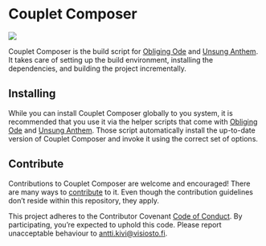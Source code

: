 # Couplet Composer

![](https://github.com/anttikivi/couplet-composer/workflows/Main%20workflow/badge.svg)

Couplet Composer is the build script for [Obliging Ode](https://github.com/anttikivi/unsung-anthem) and [Unsung Anthem](https://github.com/anttikivi/unsung-anthem). It takes care of setting up the build environment, installing the dependencies, and building the project incrementally.

## Installing

While you can install Couplet Composer globally to you system, it is recommended that you use it via the helper scripts that come with [Obliging Ode](https://github.com/anttikivi/unsung-anthem) and [Unsung Anthem](https://github.com/anttikivi/unsung-anthem). Those script automatically install the up-to-date version of Couplet Composer and invoke it using the correct set of options.

## Contribute

Contributions to Couplet Composer are welcome and encouraged! There are many ways to [contribute](https://github.com/anttikivi/unsung-anthem/blob/develop/CONTRIBUTING.md) to it. Even though the contribution guidelines don’t reside within this repository, they apply.

This project adheres to the Contributor Covenant [Code of Conduct](https://github.com/anttikivi/unsung-anthem/blob/develop/CODE_OF_CONDUCT.md). By participating, you’re expected to uphold this code. Please report unacceptable behaviour to antti.kivi@visiosto.fi.
